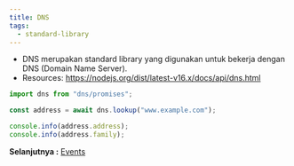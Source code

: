 ```yaml
---
title: DNS
tags:
  - standard-library
---
```


- DNS merupakan standard library yang digunakan untuk bekerja dengan DNS (Domain Name Server).
- Resources: https://nodejs.org/dist/latest-v16.x/docs/api/dns.html

```js
import dns from "dns/promises";

const address = await dns.lookup("www.example.com");

console.info(address.address);
console.info(address.family);
```

**Selanjutnya :** [Events](events.md)